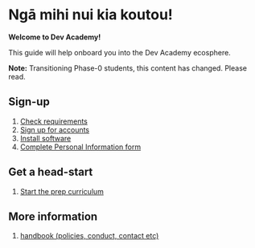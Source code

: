 # Ngā mihi nui kia koutou!
**Welcome to Dev Academy!**

This guide will help onboard you into the Dev Academy ecosphere.

__Note:__ Transitioning Phase-0 students, this content has changed. Please read.

## Sign-up
1. [Check requirements](/requirements.md)
2. [Sign up for accounts](/accounts.md)
3. [Install software](/install-software.md)
4. [Complete Personal Information form](https://docs.google.com/forms/d/e/1FAIpQLSeOe6FzgbfOmtG6xYeO3-IVN9DTkwRi0zG6V909o1vuPUNa5w/viewform)


## Get a head-start
1. [Start the prep curriculum](prep-curriculum/README.md)


## More information
1. [handbook (policies, conduct, contact etc)](handbook/README.md)
